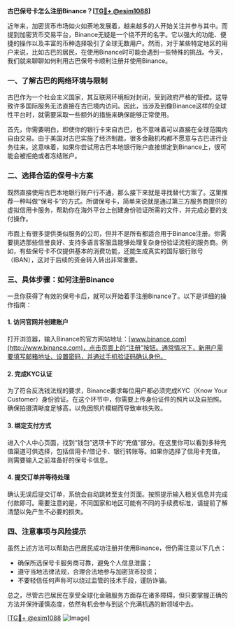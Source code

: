 **古巴保号卡怎么注册Binance？[[TG💪+ @esim1088](https://t.me/s/esim1088)]**

近年来，加密货币市场如火如荼地发展着，越来越多的人开始关注并参与其中。而提到加密货币交易平台，Binance无疑是一个绕不开的名字。它以强大的功能、便捷的操作以及丰富的币种选择吸引了全球无数用户。然而，对于某些特定地区的用户来说，比如古巴的居民，在使用Binance时可能会遇到一些特殊的挑战。今天，我们就来聊聊如何利用古巴保号卡顺利注册并使用Binance。

### 一、了解古巴的网络环境与限制

古巴作为一个社会主义国家，其互联网环境相对封闭，受到政府严格的管控。这导致许多国际服务无法直接在古巴境内访问。因此，当涉及到像Binance这样的全球性平台时，就需要采取一些额外的措施来确保能够正常使用。

首先，你需要明白，即使你的银行卡来自古巴，也不意味着可以直接在全球范围内自由交易。由于美国对古巴实施了经济制裁，很多金融机构都不愿意与古巴进行业务往来。这意味着，如果你尝试用古巴本地银行账户直接绑定到Binance上，很可能会被拒绝或者冻结账户。

### 二、选择合适的保号卡方案

既然直接使用古巴本地银行账户行不通，那么接下来就是寻找替代方案了。这里推荐一种叫做“保号卡”的方式。所谓保号卡，简单来说就是通过第三方服务商提供的虚拟信用卡服务，帮助你在海外平台上创建身份验证所需的文件，并完成必要的支付操作。

市面上有很多提供类似服务的公司，但并不是所有都适合用于Binance注册。你需要挑选那些信誉良好、支持多语言客服且能够处理复杂身份验证流程的服务商。例如，有些保号卡不仅提供基本的消费功能，还能生成真实的国际银行账号（IBAN），这对于后续的资金转入转出非常重要。

### 三、具体步骤：如何注册Binance

一旦你获得了有效的保号卡后，就可以开始着手注册Binance了。以下是详细的操作指南：

#### 1. 访问官网并创建账户
打开浏览器，输入Binance的官方网站地址：[www.binance.com](http://www.binance.com)，点击页面上的“注册”按钮。通常情况下，新用户需要填写邮箱地址、设置密码，并通过手机验证码确认身份。

#### 2. 完成KYC认证
为了符合反洗钱法规的要求，Binance要求每位用户都必须完成KYC（Know Your Customer）身份验证。在这个环节中，你需要上传身份证件的照片以及自拍照。确保拍摄清晰度足够高，以免因照片模糊而导致审核失败。

#### 3. 绑定支付方式
进入个人中心页面，找到“钱包”选项卡下的“充值”部分。在这里你可以看到多种充值渠道可供选择，包括信用卡/借记卡、银行转账等。如果你选择了信用卡充值，则需要输入之前准备好的保号卡信息。

#### 4. 提交订单并等待处理
确认无误后提交订单，系统会自动跳转至支付页面。按照提示输入相关信息并完成付款即可。需要注意的是，不同国家和地区可能有不同的手续费标准，请提前了解清楚以免产生不必要的损失。

### 四、注意事项与风险提示

虽然上述方法可以帮助古巴居民成功注册并使用Binance，但仍需注意以下几点：
- 确保所选保号卡服务商可靠，避免个人信息泄露；
- 遵守当地法律法规，合理合法地参与加密货币投资；
- 不要轻信任何声称可以绕过监管的技术手段，谨防诈骗。

总之，尽管古巴居民在享受全球化金融服务方面存在诸多障碍，但只要掌握正确的方法并保持谨慎态度，依然有机会参与到这个充满机遇的新领域中去。

[[TG💪+ @esim1088](https://t.me/s/esim1088) ![Image](https://i.postimg.cc/4NQfJmqS/Snipaste-2025-05-13-00-14-12.png)]